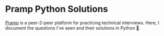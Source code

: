 # Pramp Python Solutions
[Pramp](http://pramp.com) is a peer-2-peer platform for practicing technical interviews. Here, I document the questions I've seen and their solutions in Python 🐍.
